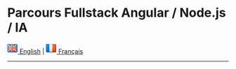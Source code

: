 
# **Parcours Fullstack Angular / Node.js / IA**

[![English](./ui/version-en.png) English](./README.md) | [![Français](./ui/version-fr.png) Français](./README.fr.md)


---
